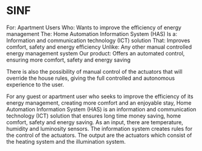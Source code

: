 # SINF
For: Apartment Users
Who: Wants to improve the efficiency of energy management
The: Home Automation Information System (HAS) 
Is a: Information and communication technology (ICT) solution
That: Improves comfort, safety and energy efficiency
Unlike:  Any other manual controlled energy management system
Our product: Offers an automated control, ensuring more comfort, safety and energy saving

There is also the possibility of manual control of the actuators that will override the house rules, giving the full controlled and autonomous experience to the user.

For any guest or apartment user who seeks to improve the efficiency of its energy management, creating more comfort and an enjoyable stay, Home Automation Information System (HAS) is an information and communication technology (ICT) solution that ensures long time money saving, home comfort, safety and energy saving. 
As an input, there are temperature, humidity and luminosity sensors.
The information system creates rules for the control of the actuators.
The output are the actuators which consist of the heating system and the illumination system.

